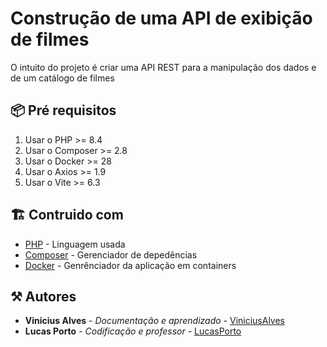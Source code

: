 # Construção de uma API de exibição de filmes

O intuito do projeto é criar uma API REST para a manipulação dos dados e de um catálogo de filmes

## 📦 Pré requisitos

1. Usar o PHP >= 8.4
2. Usar o Composer >= 2.8
3. Usar o Docker >= 28
4. Usar o Axios >= 1.9
5. Usar o Vite >= 6.3

## 🏗️ Contruido com

* [PHP](https://www.php.net/docs.php) - Linguagem usada
* [Composer](https://getcomposer.org/) - Gerenciador de depedências
* [Docker](https://docs.docker.com/) - Genrênciador da aplicação em containers

## ⚒️ Autores
* **Vinicius Alves** - *Documentação e aprendizado* - [ViniciusAlves](https://github.com/Vinicius-ASousa)
* **Lucas Porto** - *Codificação e professor* - [LucasPorto](https://github.com/LucasPortoDeDeus)
